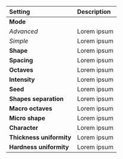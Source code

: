 | Setting       | Description |
| :------------ | :---------- |
| **Mode** | |
| *Advanced* | Lorem ipsum |
| *Simple* | Lorem ipsum |
| **Shape** | Lorem ipsum |
| **Spacing**   | Lorem ipsum |
| **Octaves**   | Lorem ipsum |
| **Intensity** | Lorem ipsum |
| **Seed**      | Lorem ipsum |
| **Shapes separation** | Lorem ipsum |
| **Macro octaves** | Lorem ipsum |
| **Micro shape** | Lorem ipsum |
| **Character** | Lorem ipsum |
| **Thickness uniformity** | Lorem ipsum |
| **Hardness uniformity** | Lorem ipsum |
